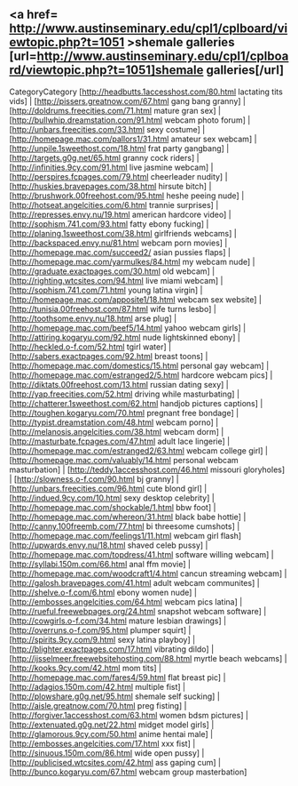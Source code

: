 <a href= http://www.austinseminary.edu/cpl1/cplboard/viewtopic.php?t=1051 >shemale galleries</a>   [url=http://www.austinseminary.edu/cpl1/cplboard/viewtopic.php?t=1051]shemale galleries[/url]
----
CategoryCategory
 [http://headbutts.1accesshost.com/80.html lactating tits vids] | [http://pissers.greatnow.com/67.html gang bang granny] | [http://doldrums.freecities.com/71.html mature gran sex] | [http://bullwhip.dreamstation.com/91.html webcam photo forum] | [http://unbars.freecities.com/33.html sexy costume] | [http://homepage.mac.com/pallors1/31.html amateur sex webcam] | [http://unpile.1sweethost.com/18.html frat party gangbang] | [http://targets.g0g.net/65.html granny cock riders] | [http://infinities.9cy.com/91.html live jasmine webcam] | [http://perspires.fcpages.com/79.html cheerleader nudity] | [http://huskies.bravepages.com/38.html hirsute bitch] | [http://brushwork.00freehost.com/95.html heshe peeing nude] | [http://hotseat.angelcities.com/6.html trannie surprises] | [http://represses.envy.nu/19.html american hardcore video] | [http://sophism.741.com/93.html fatty ebony fucking] | [http://planing.1sweethost.com/38.html girlfriends webcams] | [http://backspaced.envy.nu/81.html webcam porn movies] | [http://homepage.mac.com/succeed2/ asian pussies flaps] | [http://homepage.mac.com/yarmulkes/84.html my webcam nude] | [http://graduate.exactpages.com/30.html old webcam] | [http://righting.wtcsites.com/94.html live miami webcam] | [http://sophism.741.com/71.html young latina virgin] | [http://homepage.mac.com/apposite1/18.html webcam sex website] | [http://tunisia.00freehost.com/87.html wife turns lesbo] | [http://toothsome.envy.nu/18.html arse plug] | [http://homepage.mac.com/beef5/14.html yahoo webcam girls] | [http://attiring.kogaryu.com/92.html nude lightskinned ebony] | [http://heckled.o-f.com/52.html tgirl water] | [http://sabers.exactpages.com/92.html breast toons] | [http://homepage.mac.com/domestics/15.html personal gay webcam] | [http://homepage.mac.com/estranged2/5.html hardcore webcam pics] | [http://diktats.00freehost.com/13.html russian dating sexy] | [http://yap.freecities.com/52.html driving while masturbating] | [http://chatterer.1sweethost.com/62.html handjob pictures captions] | [http://toughen.kogaryu.com/70.html pregnant free bondage] | [http://typist.dreamstation.com/48.html webcam porno] | [http://melanosis.angelcities.com/38.html webcam dorm] | [http://masturbate.fcpages.com/47.html adult lace lingerie] | [http://homepage.mac.com/estranged2/63.html webcam college girl] | [http://homepage.mac.com/valuably/14.html personal webcam masturbation] | [http://teddy.1accesshost.com/46.html missouri gloryholes] | [http://slowness.o-f.com/90.html bj granny] | [http://unbars.freecities.com/96.html cute blond girl] | [http://indued.9cy.com/10.html sexy desktop celebrity] | [http://homepage.mac.com/shockable/1.html bbw foot] | [http://homepage.mac.com/whereon/31.html black babe hottie] | [http://canny.100freemb.com/77.html bi threesome cumshots] | [http://homepage.mac.com/feelings1/11.html webcam girl flash]
 [http://upwards.envy.nu/18.html shaved celeb pussy] | [http://homepage.mac.com/topdress/41.html software willing webcam] | [http://syllabi.150m.com/66.html anal ffm movie] | [http://homepage.mac.com/woodcraft1/4.html cancun streaming webcam] | [http://galosh.bravepages.com/41.html adult webcam communites] | [http://shelve.o-f.com/6.html ebony women nude] | [http://embosses.angelcities.com/64.html webcam pics latina] | [http://rueful.freewebpages.org/24.html snapshot webcam software] | [http://cowgirls.o-f.com/34.html mature lesbian drawings] | [http://overruns.o-f.com/95.html plumper squirt] | [http://spirits.9cy.com/9.html sexy latina playboy] | [http://blighter.exactpages.com/17.html vibrating dildo] | [http://ijsselmeer.freewebsitehosting.com/88.html myrtle beach webcams] | [http://kooks.9cy.com/42.html mom tits] | [http://homepage.mac.com/fares4/59.html flat breast pic] | [http://adagios.150m.com/42.html multiple fist] | [http://plowshare.g0g.net/95.html shemale self sucking] | [http://aisle.greatnow.com/70.html preg fisting] | [http://forgiver.1accesshost.com/63.html women bdsm pictures] | [http://extenuated.g0g.net/22.html midget model girls] | [http://glamorous.9cy.com/50.html anime hentai male] | [http://embosses.angelcities.com/17.html xxx fist] | [http://sinuous.150m.com/86.html wide open pussy] | [http://publicised.wtcsites.com/42.html ass gaping cum] | [http://bunco.kogaryu.com/67.html webcam group masterbation]
